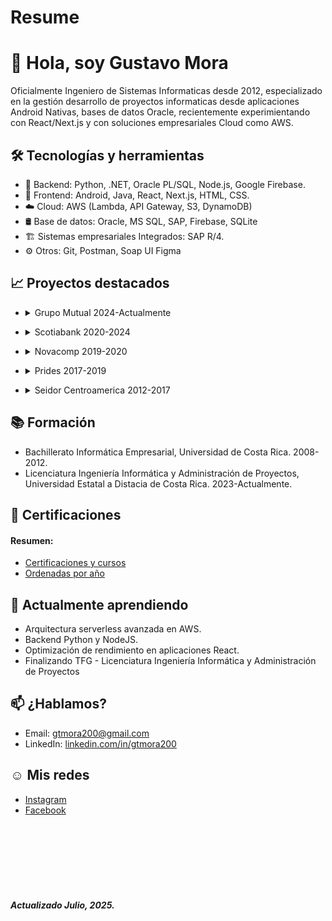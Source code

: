 # Resume
# 👋 Hola, soy Gustavo Mora
Oficialmente Ingeniero de Sistemas Informaticas desde 2012, especializado en la gestión desarrollo de proyectos informaticas desde aplicaciones Android Nativas, bases de datos Oracle, recientemente experimientando con React/Next.js y con soluciones empresariales Cloud como AWS. 

## 🛠️ Tecnologías y herramientas

- 🔧 Backend: Python, .NET, Oracle PL/SQL,  Node.js, Google Firebase.
- 🎨 Frontend: Android, Java, React, Next.js, HTML, CSS.
- ☁️ Cloud: AWS (Lambda, API Gateway, S3, DynamoDB)
- 🛢️ Base de datos: Oracle, MS SQL, SAP, Firebase, SQLite
- 🏗️ Sistemas empresariales Integrados: SAP R/4.
- ⚙️ Otros: Git, Postman, Soap UI Figma


## 📈 Proyectos destacados
* <details>
    <summary>Grupo Mutual 2024-Actualmente</summary>
    
    **PAT61:** Análisis, EDT, Revisión de contrato, documentación de arquitectura actual y propuestas. Maquetación de página, desarrollo de base de datos, creación de flujos de valor.
    **PRO389:** Gestión de listas de clientes de Departamento de Oficialia de cumplimiento personas vulnerables
    **PRO386:** Gestión y trazabilidad del proceso de cambio de Perfil de Notificación para clientes
    **PRO450:** Gestión de seguridad en ventanilla
    **PRO475:** Certificación de personas listas de oficialia (vulnerables)
    **Otros de soporte:**    
    * PRO420: Transacciones de atención al cliente
    * PRO429: Transacciones de atención al cliente
    * PRO443: Remesas
    * CRM: Gestión de dependencias
    * Sicveca: Parámetros de válidación correción de deuda técnica.
</details>


* <details>
    <summary>Scotiabank 2020-2024</summary>

    **Banca Móvil Panamá, Android.**
    **ScotiaToken Panamá, Android.**

</details>

* <details>
    <summary>Novacomp 2019-2020</summary>

    **Banca Móvil Panamá, Android.**
</details>

* <details>
    <summary>Prides 2017-2019</summary>

    **SmartRoute, Android.**
    **Banca Móvil BCR, Android:** Colaboración con parte de la aplicación.
</details>

* <details>
    <summary>Seidor Centroamerica 2012-2017</summary>
    
    **-- Como Ingeniero Android. --**
    **App de Ventas HAFID Fifco, Android.**
    **App Bodegas Gutis Farmaceutica, Android.**
    **App Inventario MARTEC, Android.**
    **App Inventario FRUCTA, Android.**

    **-- Como Consultor SAP. --**
    **Ingreso de factura de proveedores Fifco, SAP.**
    **FFU Webservice Fifco, Java.**
    **Reportería BCH, SAP.**
    **Reportería VICESA, SAP.**
    
</details>


## 📚 Formación
- Bachillerato Informática Empresarial, Universidad de Costa Rica.
2008-2012.
- Licenciatura Ingeniería Informática y Administración de Proyectos, Universidad Estatal a Distacia de Costa Rica.
2023-Actualmente.

## 📜 Certificaciones
#### Resumen:
- [Certificaciones y cursos](https://github.com/gustavomoradev/Resume/blob/main/CERT.md)
- [Ordenadas por año](https://github.com/gustavomoradev/Resume/tree/main/docs/cert)

## 🌱 Actualmente aprendiendo
- Arquitectura serverless avanzada en AWS.
- Backend Python y NodeJS.
- Optimización de rendimiento en aplicaciones React.
- Finalizando TFG - Licenciatura Ingeniería Informática y Administración de Proyectos


## 📫 ¿Hablamos?

- Email: gtmora200@gmail.com
- LinkedIn: [linkedin.com/in/gtmora200](https://www.linkedin.com/in/gtmora200)

## ☺️ Mis redes
- [Instagram ](https://www.instagram.com/gtmora200/)
- [Facebook](https://www.facebook.com/MoraChavarriaGustavo)






</br></br>
</br></br>
</br></br>
##### Actualizado Julio, 2025.